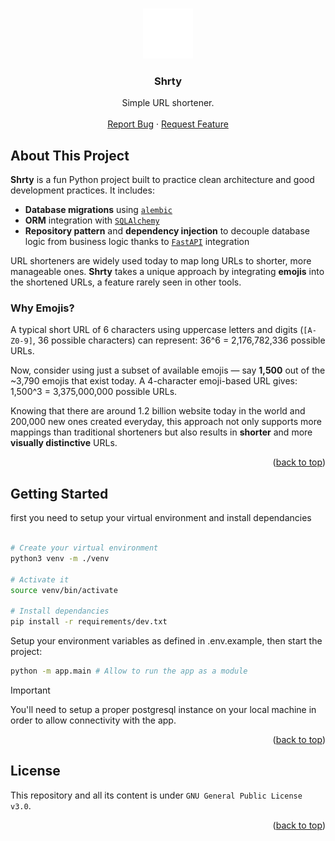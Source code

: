 <a name="readme-top"></a>

<br />
<div align="center">
  <a href="#">
    <img src="./public-assets/logo.svg" alt="Logo" width="80" height="80">
  </a>
  <h3 align="center">Shrty</h3>

  <p align="center">
    Simple URL shortener.
    <br />
    <br />
    <a href="https://github.com/pallandir/shrty-backend/issues">Report Bug</a>
    ·
    <a href="https://github.com/pallandir/shrty-backend/issues">Request Feature</a>
  </p>
</div>

## About This Project

**Shrty** is a fun Python project built to practice clean architecture and good development practices. It includes:

- **Database migrations** using [`alembic`](https://alembic.sqlalchemy.org/)
- **ORM** integration with [`SQLAlchemy`](https://www.sqlalchemy.org/)
- **Repository pattern** and **dependency injection** to decouple database logic from business logic thanks to [`FastAPI`](https://fastapi.tiangolo.com/) integration

URL shorteners are widely used today to map long URLs to shorter, more manageable ones. **Shrty** takes a unique approach by integrating **emojis** into the shortened URLs, a feature rarely seen in other tools.

### Why Emojis?

A typical short URL of 6 characters using uppercase letters and digits (`[A-Z0-9]`, 36 possible characters) can represent: 
36^6 = 2,176,782,336 possible URLs.

Now, consider using just a subset of available emojis — say **1,500** out of the ~3,790 emojis that exist today. A 4-character emoji-based URL gives:
1,500^3 = 3,375,000,000 possible URLs.

Knowing that there are around 1.2 billion website today in the world and 200,000 new ones created everyday, this approach not only supports more mappings than traditional shorteners but also results in **shorter** and more **visually distinctive** URLs.

<p align="right">(<a href="#readme-top">back to top</a>)</p>

<!-- GETTING STARTED -->

## Getting Started

first you need to setup your virtual environment and install dependancies

```sh

# Create your virtual environment
python3 venv -m ./venv 

# Activate it
source venv/bin/activate

# Install dependancies
pip install -r requirements/dev.txt
```

Setup your environment variables as defined in .env.example, then start the project:

```sh
python -m app.main # Allow to run the app as a module
```

> [!IMPORTANT]  
> You'll need to setup a proper postgresql instance on your local machine in order to allow connectivity with the app. 


<p align="right">(<a href="#readme-top">back to top</a>)</p>

## License

This repository and all its content is under `GNU General Public License v3.0`.

<p align="right">(<a href="#readme-top">back to top</a>)</p>